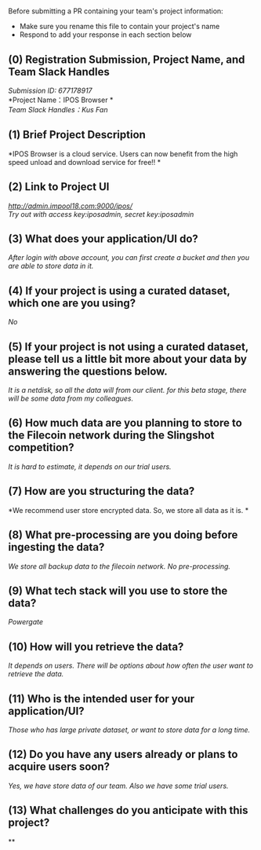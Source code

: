 # <IPOS Browser>

Before submitting a PR containing your team's project information:
- Make sure you rename this file to contain your project's name
- Respond to add your response in each section below

## (0) Registration Submission, Project Name, and Team Slack Handles

*Submission ID: 677178917*  
*Project Name：IPOS Browser *  
*Team Slack Handles：Kus Fan*

## (1) Brief Project Description

*IPOS Browser is a cloud service. Users can now benefit from the high speed unload and download service for free!! *

## (2) Link to Project UI

*http://admin.impool18.com:9000/ipos/*  
*Try out with access key:iposadmin, secret key:iposadmin*

## (3) What does your application/UI do?

*After login with above account, you can first create a bucket and then you are able to store data in it.*

## (4) If your project is using a curated dataset, which one are you using?

*No*

## (5) If your project is not using a curated dataset, please tell us a little bit more about your data by answering the questions below.

*It is a netdisk, so all the data will from our client. for this beta stage, there will be some data from my colleagues.*

## (6) How much data are you planning to store to the Filecoin network during the Slingshot competition?

*It is hard to estimate, it depends on our trial users.*

## (7) How are you structuring the data?

*We recommend user store encrypted data. So, we store all data as it is. *

## (8) What pre-processing are you doing before ingesting the data?

*We store all backup data to the filecoin network. No pre-processing.*

## (9)  What tech stack will you use to store the data?

*Powergate*

## (10) How will you retrieve the data?

*It depends on users. There will be options about how often the user want to retrieve the data.*

## (11) Who is the intended user for your application/UI?

*Those who has large private dataset, or want to store data for a long time.*

## (12) Do you have any users already or plans to acquire users soon?

*Yes, we have store data of our team. Also we have some trial users.*

## (13) What challenges do you anticipate with this project?

**
